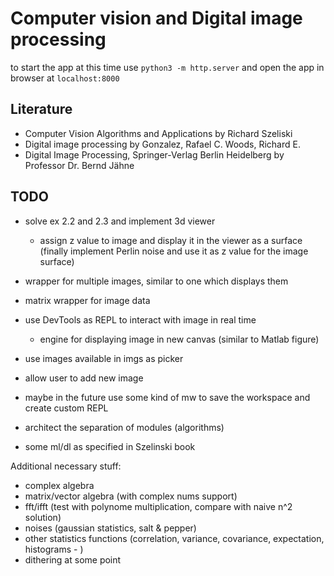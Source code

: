 # Computer vision and Digital image processing

to start the app at this time use `python3 -m http.server` and open the app in browser at `localhost:8000`

## Literature

- Computer Vision Algorithms and Applications by Richard Szeliski
- Digital image processing by Gonzalez, Rafael C. Woods, Richard E.
- Digital Image Processing, Springer-Verlag Berlin Heidelberg by Professor Dr. Bernd Jähne

## TODO

- solve ex 2.2 and 2.3 and implement 3d viewer
  - assign z value to image and display it in the viewer as a surface (finally implement Perlin noise and use it as z value for the image surface)

- wrapper for multiple images, similar to one which displays them
- matrix wrapper for image data
- use DevTools as REPL to interact with image in real time
  - engine for displaying image in new canvas (similar to Matlab figure)
- use images available in imgs as picker
- allow user to add new image
- maybe in the future use some kind of mw to save the workspace and create custom REPL
- architect the separation of modules (algorithms)
- some ml/dl as specified in Szelinski book

Additional necessary stuff:
- complex algebra
- matrix/vector algebra (with complex nums support)
- fft/ifft (test with polynome multiplication, compare with naive n^2 solution)
- noises (gaussian statistics, salt & pepper)
- other statistics functions (correlation, variance, covariance, expectation, histograms - )
- dithering at some point
